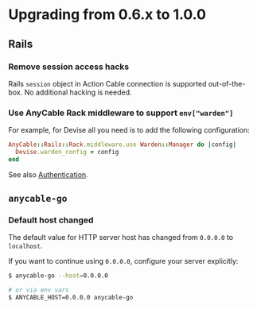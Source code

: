 # Upgrading from 0.6.x to 1.0.0

## Rails

### Remove session access hacks

Rails `session` object in Action Cable connection is supported out-of-the-box. No additional hacking is needed.

### Use AnyCable Rack middleware to support `env["warden"]`

For example, for Devise all you need is to add the following configuration:

```ruby
AnyCable::Rails::Rack.middleware.use Warden::Manager do |config|
  Devise.warden_config = config
end
```

See also [Authentication](../ruby/authentication.md).

## `anycable-go`

### Default host changed

The default value for HTTP server host has changed from `0.0.0.0` to `localhost`.

If you want to continue using `0.0.0.0`, configure your server explicitly:

```sh
$ anycable-go --host=0.0.0.0

# or via env vars
$ ANYCABLE_HOST=0.0.0.0 anycable-go
```
